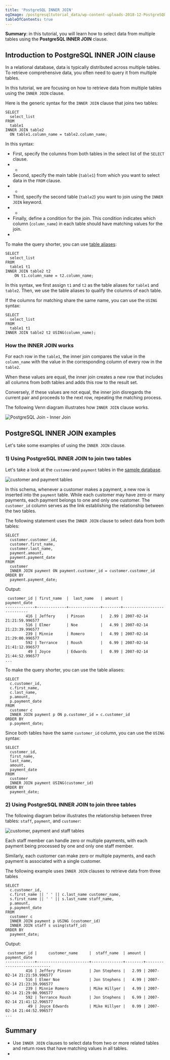 ```yaml
---
title: 'PostgreSQL INNER JOIN'
ogImage: /postgresqltutorial_data/wp-content-uploads-2018-12-PostgreSQL-Join-Inner-Join.png
tableOfContents: true
---
```


**Summary**: in this tutorial, you will learn how to select data from multiple tables using the **PostgreSQL INNER JOIN** clause.



## Introduction to PostgreSQL INNER JOIN clause



In a relational database, data is typically distributed across multiple tables. To retrieve comprehensive data, you often need to query it from multiple tables.



In this tutorial, we are focusing on how to retrieve data from multiple tables using the `INNER JOIN` clause.



Here is the generic syntax for the `INNER JOIN` clause that joins two tables:



```
SELECT
  select_list
FROM
  table1
INNER JOIN table2
  ON table1.column_name = table2.column_name;
```



In this syntax:



- First, specify the columns from both tables in the select list of the `SELECT` clause.
- -
- Second, specify the main table (`table1`) from which you want to select data in the `FROM` clause.
- -
- Third, specify the second table (`table2`) you want to join using the `INNER JOIN` keyword.
- -
- Finally, define a condition for the join. This condition indicates which column (`column_name`) in each table should have matching values for the join.
- 


To make the query shorter, you can use [table aliases](/docs/postgresql/postgresql-alias):



```
SELECT
  select_list
FROM
  table1 t1
INNER JOIN table2 t2
    ON t1.column_name = t2.column_name;
```



In this syntax, we first assign `t1` and `t2` as the table aliases for `table1` and `table2`. Then, we use the table aliases to qualify the columns of each table.



If the columns for matching share the same name, you can use the `USING` syntax:



```
SELECT
  select_list
FROM
  table1 t1
INNER JOIN table2 t2 USING(column_name);
```



### How the INNER JOIN works



For each row in the `table1`, the inner join compares the value in the `column_name` with the value in the corresponding column of every row in the `table2`.



When these values are equal, the inner join creates a new row that includes all columns from both tables and adds this row to the result set.



Conversely, if these values are not equal, the inner join disregards the current pair and proceeds to the next row, repeating the matching process.



The following Venn diagram illustrates how `INNER JOIN` clause works.



![PostgreSQL Join - Inner Join](/postgresqltutorial_data/wp-content-uploads-2018-12-PostgreSQL-Join-Inner-Join.png)



## PostgreSQL INNER JOIN examples



Let's take some examples of using the `INNER JOIN` clause.



### 1) Using PostgreSQL INNER JOIN to join two tables



Let's take a look at the `customer`and `payment` tables in the [sample database](https://www.postgresqltutorial.com/postgresql-getting-started/postgresql-sample-database/ "PostgreSQL Sample Database").



![customer and payment tables](/postgresqltutorial_data/wp-content-uploads-2013-05-customer-and-payment-tables.png)



In this schema, whenever a customer makes a payment, a new row is inserted into the `payment` table. While each customer may have zero or many payments, each payment belongs to one and only one customer. The `customer_id` column serves as the link establishing the relationship between the two tables.



The following statement uses the `INNER JOIN` clause to select data from both tables:



```
SELECT
  customer.customer_id,
  customer.first_name,
  customer.last_name,
  payment.amount,
  payment.payment_date
FROM
  customer
  INNER JOIN payment ON payment.customer_id = customer.customer_id
ORDER BY
  payment.payment_date;
```



Output:



```
 customer_id | first_name  |  last_name   | amount |        payment_date
-------------+-------------+--------------+--------+----------------------------
         416 | Jeffery     | Pinson       |   2.99 | 2007-02-14 21:21:59.996577
         516 | Elmer       | Noe          |   4.99 | 2007-02-14 21:23:39.996577
         239 | Minnie      | Romero       |   4.99 | 2007-02-14 21:29:00.996577
         592 | Terrance    | Roush        |   6.99 | 2007-02-14 21:41:12.996577
          49 | Joyce       | Edwards      |   0.99 | 2007-02-14 21:44:52.996577
...
```



To make the query shorter, you can use the table aliases:



```
SELECT
  c.customer_id,
  c.first_name,
  c.last_name,
  p.amount,
  p.payment_date
FROM
  customer c
  INNER JOIN payment p ON p.customer_id = c.customer_id
ORDER BY
  p.payment_date;
```



Since both tables have the same `customer_id` column, you can use the `USING` syntax:



```
SELECT
  customer_id,
  first_name,
  last_name,
  amount,
  payment_date
FROM
  customer
  INNER JOIN payment USING(customer_id)
ORDER BY
  payment_date;
```



### 2) Using PostgreSQL INNER JOIN to join three tables



The following diagram below illustrates the relationship between three tables: `staff`, `payment`, and `customer`:



![customer, payment and staff tables](/postgresqltutorial_data/wp-content-uploads-2013-05-customer-payment-staff-tables.png)



Each staff member can handle zero or multiple payments, with each payment being processed by one and only one staff member.



Similarly, each customer can make zero or multiple payments, and each payment is associated with a single customer.



The following example uses `INNER JOIN` clauses to retrieve data from three tables



```
SELECT
  c.customer_id,
  c.first_name || ' ' || c.last_name customer_name,
  s.first_name || ' ' || s.last_name staff_name,
  p.amount,
  p.payment_date
FROM
  customer c
  INNER JOIN payment p USING (customer_id)
  INNER JOIN staff s using(staff_id)
ORDER BY
  payment_date;
```



Output:



```
 customer_id |     customer_name     |  staff_name  | amount |        payment_date
-------------+-----------------------+--------------+--------+----------------------------
         416 | Jeffery Pinson        | Jon Stephens |   2.99 | 2007-02-14 21:21:59.996577
         516 | Elmer Noe             | Jon Stephens |   4.99 | 2007-02-14 21:23:39.996577
         239 | Minnie Romero         | Mike Hillyer |   4.99 | 2007-02-14 21:29:00.996577
         592 | Terrance Roush        | Jon Stephens |   6.99 | 2007-02-14 21:41:12.996577
          49 | Joyce Edwards         | Mike Hillyer |   0.99 | 2007-02-14 21:44:52.996577
...
```



## Summary



- Use `INNER JOIN` clauses to select data from two or more related tables and return rows that have matching values in all tables.
- 
